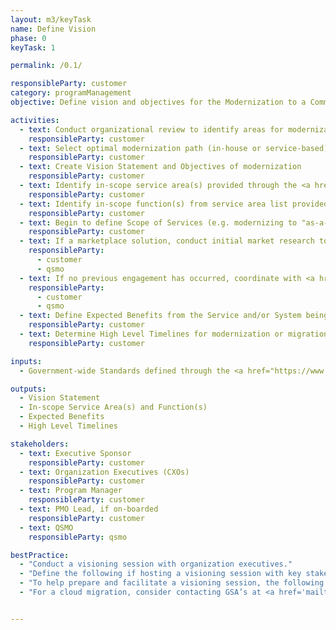 ```yaml
---
layout: m3/keyTask
name: Define Vision
phase: 0
keyTask: 1

permalink: /0.1/

responsibleParty: customer
category: programManagement
objective: Define vision and objectives for the Modernization to a Common Solution.

activities:
  - text: Conduct organizational review to identify areas for modernization, improvement, and service-based delivery models
    responsibleParty: customer
  - text: Select optimal modernization path (in-house or service-based) (look to the <a href="https://community.max.gov/display/GSA/M3+Artifact+Samples">Embarking On Shared Services Strategies Tool</a>)
    responsibleParty: customer
  - text: Create Vision Statement and Objectives of modernization
    responsibleParty: customer
  - text: Identify in-scope service area(s) provided through the <a href="https://www.ussm.gov/fibf/">Federal Integrated Business Framework (FIBF)</a> website (e.g. financial management, human capital, acquisition, grants management, travel)
    responsibleParty: customer
  - text: Identify in-scope function(s) from service area list provided through <a href="https://www.ussm.gov/fibf/">FIBF website</a>
    responsibleParty: customer
  - text: Begin to define Scope of Services (e.g. modernizing to "as-a-service" IT, transaction processing service, or both)
    responsibleParty: customer
  - text: If a marketplace solution, conduct initial market research to identify currently available services
    responsibleParty:
      - customer
      - qsmo
  - text: If no previous engagement has occurred, coordinate with <a href="https://ussm.gsa.gov/qsmo/">QSMOs</a> for costing information, additional detail, and <a href="https://ussm.gsa.gov/assets/files/Investment-Planning-Guidance-March%202021.pdf">Investment Action Planning (IAP)</a> discussions
    responsibleParty:
      - customer
      - qsmo
  - text: Define Expected Benefits from the Service and/or System being acquired
    responsibleParty: customer
  - text: Determine High Level Timelines for modernization or migration
    responsibleParty: customer

inputs:
  - Government-wide Standards defined through the <a href="https://www.ussm.gov/fibf/">FIBF website</a>

outputs:
  - Vision Statement
  - In-scope Service Area(s) and Function(s)
  - Expected Benefits
  - High Level Timelines

stakeholders:
  - text: Executive Sponsor
    responsibleParty: customer
  - text: Organization Executives (CXOs)
    responsibleParty: customer
  - text: Program Manager
    responsibleParty: customer
  - text: PMO Lead, if on-boarded
    responsibleParty: customer
  - text: QSMO
    responsibleParty: qsmo

bestPractice:
  - "Conduct a visioning session with organization executives."
  - "Define the following if hosting a visioning session with key stakeholders: vision statement and objectives, identify which service areas will be migrated to a common solution, identify service provider functions available through the <a href='https://www.ussm.gov/fibf/'>FIBF</a>, establish understanding of expected benefits and high level timelines"
  - "To help prepare and facilitate a visioning session, the following documents can be used: search “Establish or Update your Vision Statement” on <a href='https://www.pic.gov/pic-resources/' aria-label ='Pic resources'>pic.gov</a> to define vision, leverage the <a href='https://www.pic.gov/goalplaybook/'>Goal Playbook</a> to create goals or search “Set or Revise Goals” on <a href='https://www.pic.gov/pic-resources/' aria-label ='Pic resources'>pic.gov</a>, and search “Outcomes Matrix” on <a href='https://www.pic.gov/pic-resources/' aria-label ='Pic resources'>pic.gov</a> to help define the end state"
  - "For a cloud migration, consider contacting GSA’s at <a href='mailto:dccoi@gsa.gov'>dccoi@gsa.gov</a> and review the following resources in MAX: “Cloud Readiness: Preparing Your Agency for Migration”, “Key Cost Considerations for Agencies Planning Cloud Migration”, “DCOI PMO IaaS Considerations for the Data Center Community”"


---
```

